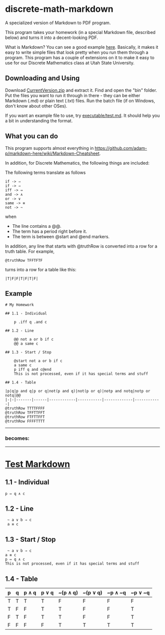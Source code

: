 # discrete-math-markdown
A specialized version of Markdown to PDF program.

This program takes your homework (in a special Markdown file, described below) and turns it into a decent-looking PDF.

What is Markdown?  You can see a good example [here](https://en.wikipedia.org/wiki/Markdown#Example).  Basically, it makes it easy to write simple files that look pretty when you run them through a program.  This program has a couple of extensions on it to make it easy to use for our Discrete Mathematics class at Utah State University.

## Downloading and Using

Download [CurrentVersion.zip](https://github.com/UnknownJoe796/discrete-math-markdown/raw/master/CurrentVersion.zip) and extract it.
Find and open the "bin" folder.
Put the files you want to run it through in there - they can be either Markdown (.md) or plain text (.txt) files.
Run the batch file (if on Windows, don't know about other OSes).

If you want an example file to use, try [executable/test.md](executable/test.md).  It should help you a bit in understanding the format.

## What you can do

This program supports almost everything in https://github.com/adam-p/markdown-here/wiki/Markdown-Cheatsheet.

In addition, for Discrete Mathematics, the following things are included:

The following terms translate as follows

    if -> ⇒
    if -> ⇒
    iff -> ⇔
    and -> ∧
    or -> ∨
    same -> ≡
    not -> ~
    
when
- The line contains a @@.
- The term has a period right before it.
- The term is between @start and @end markers.

In addition, any line that starts with @truthRow is converted into a row for a truth table.  For example,

    @truthRow TFFTFTF

turns into a row for a table like this:

    |T|F|F|T|F|T|F|

## Example
    # My Homework
    
    ## 1.1 - Individual
    
        p .iff q .and c
    
    ## 1.2 - Line
    
        @@ not a or b if c
        @@ a same c
    
    ## 1.3 - Start / Stop
    
        @start not a or b if c
        a same c
        p iff q and c@end
        This is not processed, even if it has special terms and stuff
    
    ## 1.4 - Table
    
    |p|q|p and q|p or q|not(p and q)|not(p or q)|notp and notq|notp or notq|@@
    |-|-|-------|------|------------|-----------|-------------|------------|
    @truthRow TTTTFFFF
    @truthRow TFFTTFFT
    @truthRow FTFTTFFT
    @truthRow FFFFTTTT
---
### becomes:
---
<h1><a href="#test-markdown" name="test-markdown">Test Markdown</a></h1>
<h2>1.1 - Individual</h2>
<pre><code>p ⇔ q ∧ c
</code></pre>
<h2>1.2 - Line</h2>
<pre><code> ~ a ∨ b ⇒ c
 a ≡ c
</code></pre>
<h2>1.3 - Start / Stop</h2>
<pre><code> ~ a ∨ b ⇒ c
a ≡ c
p ⇔ q ∧ c
This is not processed, even if it has special terms and stuff
</code></pre>
<h2>1.4 - Table</h2>
<table>
  <thead>
    <tr>
      <th>p</th>
      <th>q</th>
      <th>p ∧ q</th>
      <th>p ∨ q</th>
      <th>~(p ∧ q)</th>
      <th>~(p ∨ q)</th>
      <th>~p ∧ ~q</th>
      <th>~p ∨ ~q</th>
    </tr>
  </thead>
  <tbody>
    <tr>
      <td>T</td>
      <td>T</td>
      <td>T</td>
      <td>T</td>
      <td>F</td>
      <td>F</td>
      <td>F</td>
      <td>F</td>
    </tr>
    <tr>
      <td>T</td>
      <td>F</td>
      <td>F</td>
      <td>T</td>
      <td>T</td>
      <td>F</td>
      <td>F</td>
      <td>T</td>
    </tr>
    <tr>
      <td>F</td>
      <td>T</td>
      <td>F</td>
      <td>T</td>
      <td>T</td>
      <td>F</td>
      <td>F</td>
      <td>T</td>
    </tr>
    <tr>
      <td>F</td>
      <td>F</td>
      <td>F</td>
      <td>F</td>
      <td>T</td>
      <td>T</td>
      <td>T</td>
      <td>T</td>
    </tr>
  </tbody>
</table>

